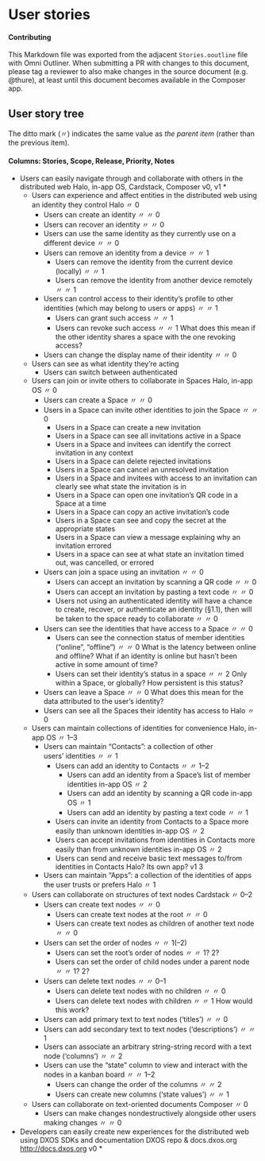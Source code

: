# User stories

#### Contributing

This Markdown file was exported from the adjacent `Stories.ooutline` file with Omni Outliner. When submitting a PR with changes to this document, please tag a reviewer to also make changes in the source document (e.g. @thure), at least until this document becomes available in the Composer app.

## User story tree

The ditto mark (〃) indicates the same value as _the parent item_ (rather than the previous item).

#### Columns: Stories, Scope, Release, Priority, Notes

- Users can easily navigate through and collaborate with others in the distributed web		Halo, in-app OS, Cardstack, Composer	v0, v1	*
	- Users can experience and affect entities in the distributed web using an identity they control		Halo	〃	0
		- Users can create an identity		〃	〃	0
		- Users can recover an identity		〃	〃	0
		- Users can use the same identity as they currently use on a different device		〃	〃	0
		- Users can remove an identity from a device		〃	〃	1
			- Users can remove the identity from the current device (locally)		〃	〃	1
			- Users can remove the identity from another device remotely		〃	〃	1
		- Users can control access to their identity’s profile to other identities (which may belong to users or apps)		〃	〃	1
			- Users can grant such access 		〃	〃	1
			- Users can revoke such access		〃	〃	1
				What does this mean if the other identity shares a space with the one revoking access?
		- Users can change the display name of their identity		〃	〃	0
	- Users can see as what identity they’re acting				
		- Users can switch between authenticated 				
	- Users can join or invite others to collaborate in Spaces		Halo, in-app OS	〃	0
		- Users can create a Space		〃	〃	0
		- Users in a Space can invite other identities to join the Space		〃	〃	0
			- Users in a Space can create a new invitation				
			- Users in a Space can see all invitations active in a Space				
			- Users in a Space and invitees can identify the correct invitation in any context				
			- Users in a Space can delete rejected invitations				
			- Users in a Space can cancel an unresolved invitation				
			- Users in a Space and invitees with access to an invitation can clearly see what state the invitation is in				
			- Users in a Space can open one invitation’s QR code in a Space at a time				
			- Users in a Space can copy an active invitation’s code				
			- Users in a Space can see and copy the secret at the appropriate states				
			- Users in a Space can view a message explaining why an invitation errored				
			- Users in a space can see at what state an invitation timed out, was cancelled, or errored				
		- Users can join a space using an invitation		〃	〃	0
			- Users can accept an invitation by scanning a QR code		〃	〃	0
			- Users can accept an invitation by pasting a text code		〃	〃	0
			- Users not using an authenticated identity will have a chance to create, recover, or authenticate an identity (§1.1), then will be taken to the space ready to collaborate		〃	〃	0
		- Users can see the identities that have access to a Space		〃	〃	0
			- Users can see the connection status of member identities (“online”, “offline”)		〃	〃	0
				What is the latency between online and offline?
What if an identity is online but hasn’t been active in some amount of time?
			- Users can set their identity’s status in a space		〃	〃	2
				Only within a Space, or globally?
How persistent is this status?
		- Users can leave a Space		〃	〃	0
			What does this mean for the data attributed to the user’s identity?
		- Users can see all the Spaces their identity has access to		Halo	〃	0
	- Users can maintain collections of identities for convenience		Halo, in-app OS	〃	1–3
		- Users can maintain “Contacts”: a collection of other users’ identities		〃	〃	1
			- Users can add an identity to Contacts		〃	〃	1–2
				- Users can add an identity from a Space’s list of member identities		in-app OS	〃	2
				- Users can add an identity by scanning a QR code		in-app OS	〃	1
				- Users can add an identity by pasting a text code		〃	〃	1
			- Users can invite an identity from Contacts to a Space more easily than unknown identities		in-app OS	〃	2
			- Users can accept invitations from identities in Contacts more easily than from unknown identities		in-app OS	〃	2
			- Users can send and receive basic text messages to/from identities in Contacts		Halo? Its own app?	v1	3
		- Users can maintain “Apps”: a collection of the identities of apps the user trusts or prefers		Halo	〃	1
	- Users can collaborate on structures of text nodes		Cardstack	〃	0–2
		- Users can create text nodes		〃	〃	0
			- Users can create text nodes at the root		〃	〃	0
			- Users can create text nodes as children of another text node		〃	〃	0
		- Users can set the order of nodes		〃	〃	1(–2)
			- Users can set the root’s order of nodes		〃	〃	1? 2?
			- Users can set the order of child nodes under a parent node		〃	〃	1? 2?
		- Users can delete text nodes		〃	〃	0–1
			- Users can delete text nodes with no children		〃	〃	0
			- Users can delete text nodes with children		〃	〃	1
				How would this work?
		- Users can add primary text to text nodes (‘titles’)		〃	〃	0
		- Users can add secondary text to text nodes (‘descriptions’)		〃	〃	1
		- Users can associate an arbitrary string-string record with a text node (‘columns’)		〃	〃	2
		- Users can use the “state” column to view and interact with the nodes in a kanban board 		〃	〃	1–2
			- Users can change the order of the columns		〃	〃	2
			- Users can create new columns (‘state values’)		〃	〃	1
	- Users can collaborate on text-oriented documents		Composer	〃	0
		- Users can make changes nondestructively alongside other users making changes		〃	〃	0
- Developers can easily create new experiences for the distributed web using DXOS SDKs and documentation		DXOS repo & docs.dxos.org <http://docs.dxos.org>	v0	*

